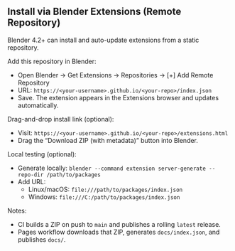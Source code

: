 ## Install via Blender Extensions (Remote Repository)

Blender 4.2+ can install and auto-update extensions from a static repository.

Add this repository in Blender:

- Open Blender → Get Extensions → Repositories → [+] Add Remote Repository
- URL: `https://<your-username>.github.io/<your-repo>/index.json`
- Save. The extension appears in the Extensions browser and updates automatically.

Drag-and-drop install link (optional):

- Visit: `https://<your-username>.github.io/<your-repo>/extensions.html`
- Drag the “Download ZIP (with metadata)” button into Blender.

Local testing (optional):

- Generate locally: `blender --command extension server-generate --repo-dir /path/to/packages`
- Add URL:
  - Linux/macOS: `file:///path/to/packages/index.json`
  - Windows: `file:///C:/path/to/packages/index.json`

Notes:

- CI builds a ZIP on push to `main` and publishes a rolling `latest` release.
- Pages workflow downloads that ZIP, generates `docs/index.json`, and publishes `docs/`.
